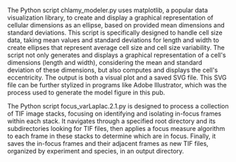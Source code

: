 The Python script chlamy_modeler.py uses matplotlib, a popular data visualization library, to create and display a graphical representation of cellular dimensions as an ellipse, based on provided mean dimensions and standard deviations. This script is specifically designed to handle cell size data, taking mean values and standard deviations for length and width to create ellipses that represent average cell size and cell size variability. The script not only generates and displays a graphical representation of a cell's dimensions (length and width), considering the mean and standard deviation of these dimensions, but also computes and displays the cell's eccentricity. The output is both a visual plot and a saved SVG file. This SVG file can be further stylized in programs like Adobe Illustrator, which was the process used to generate the model figure in this pub.

The Python script focus_varLaplac.2.1.py is designed to process a collection of TIF image stacks, focusing on identifying and isolating in-focus frames within each stack. It navigates through a specified root directory and its subdirectories looking for TIF files, then applies a focus measure algorithm to each frame in these stacks to determine which are in focus. Finally, it saves the in-focus frames and their adjacent frames as new TIF files, organized by experiment and species, in an output directory.
